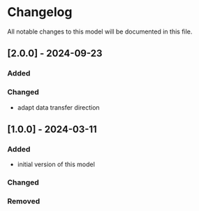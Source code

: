 # Changelog
All notable changes to this model will be documented in this file.

## [2.0.0] - 2024-09-23

### Added

### Changed
- adapt data transfer direction 

## [1.0.0] - 2024-03-11

### Added
- initial version of this model

### Changed

### Removed

